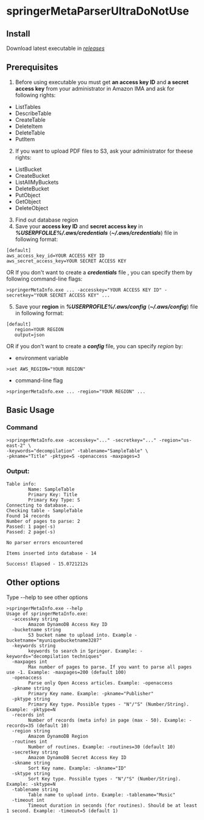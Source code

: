 # springerMetaParserUltraDoNotUse

## Install
Download latest executable in [*releases*](https://github.com/akmubi/springerMetaParserUltraDoNotUse/releases)

## Prerequisites
1. Before using executable you must get **an access key ID** and **a secret access key** from your administrator in Amazon IMA and ask for following rights:
+ ListTables
+ DescribeTable
+ CreateTable
+ DeleteItem
+ DeleteTable
+ PutItem
2. If you want to upload PDF files to S3, ask your administrator for theese rights:
+ ListBucket
+ CreateBucket
+ ListAllMyBuckets
+ DeleteBucket
+ PutObject
+ GetObject
+ DeleteObject
3. Find out database region
4. Save your **access key ID** and **secret access key** in ***%USERPFOLILE%/.aws/credentials*** (***~/.aws/credentials***) file in following format:
```
[default]
aws_access_key_id=YOUR ACCESS KEY ID
aws_secret_access_key=YOUR SECRET ACCESS KEY
```
OR
If you don't want to create a ***credentials*** file , you can specify them by following command-line flags:
```shell
>springerMetaInfo.exe ... -accesskey="YOUR ACCESS KEY ID" -secretkey="YOUR SECRET ACCESS KEY" ...
```
5. Save your **region** in ***%USERPROFILE%/.aws/config*** (***~/.aws/config***) file in following format:
```
[default]
   region=YOUR REGION
   output=json
```
OR
if you don't want to create a ***config*** file, you can specify *region* by:
+ environment variable
```shell
>set AWS_REGION="YOUR REGION"
```
+ command-line flag
```shell
>springerMetaInfo.exe ... -region="YOUR REGION" ...
```

## Basic Usage
### Command
```shell
>springerMetaInfo.exe -accesskey="..." -secretkey="..." -region="us-east-2" \
-keywords="decompilation" -tablename="SampleTable" \
-pkname="Title" -pktype=S -openaccess -maxpages=3
```
### Output:
```
Table info:
        Name: SampleTable
        Primary Key: Title
        Primary Key Type: S
Connecting to database...
Checking table - SampleTable
Found 14 records
Number of pages to parse: 2
Passed: 1 page(-s)
Passed: 2 page(-s)

No parser errors encountered

Items inserted into database - 14

Success! Elapsed - 15.0721212s
```
## Other options
Type --help to see other options
```shell
>springerMetaInfo.exe --help
Usage of springerMetaInfo.exe:
  -accesskey string
        Amazom DynamoDB Access Key ID
  -bucketname string
        S3 bucket name to upload into. Example -bucketname="myuniquebucketname3287"
  -keywords string
        keywords to search in Springer. Example: -keywords="decompilation techniques"
  -maxpages int
        Max number of pages to parse. If you want to parse all pages use -1. Example: -maxpages=200 (default 100)
  -openaccess
        Parse only Open Access articles. Example: -openaccess
  -pkname string
        Primary Key name. Example: -pkname="Publisher"
  -pktype string
        Primary Key type. Possible types - "N"/"S" (Number/String). Example: -pktype=N
  -records int
        Number of records (meta info) in page (max - 50). Example: -records=35 (default 10)
  -region string
        Amazom DynamoDB Region
  -routines int
        Number of routines. Example: -routines=30 (default 10)
  -secretkey string
        Amazom DynamoDB Secret Access Key ID
  -skname string
        Sort Key name. Example: -skname="ID"
  -sktype string
        Sort Key type. Possible types - "N"/"S" (Number/String). Example: -sktype=N
  -tablename string
        Table name to upload into. Example: -tablename="Music"
  -timeout int
        Timeout duration in seconds (for routines). Should be at least 1 second. Example: -timeout=5 (default 1)
```
